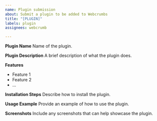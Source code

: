 ```yaml
---
name: Plugin submission
about: Submit a plugin to be added to Webcrumbs
title: "[PLUGIN]"
labels: plugin
assignees: webcrumb

---
```


**Plugin Name**
Name of the plugin.

**Plugin Description**
A brief description of what the plugin does.

**Features**
- Feature 1
- Feature 2
- ...

**Installation Steps**
Describe how to install the plugin.

**Usage Example**
Provide an example of how to use the plugin.

**Screenshots**
Include any screenshots that can help showcase the plugin.
